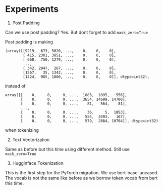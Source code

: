 # Experiments

1. Post Padding

Can we use post padding? Yes. But dont forget to add ```mask_zero=True```

Post padding is making

```
(array([[9219,  673, 5020, ...,    0,    0,    0],
        [ 415, 2301, 3851, ...,    0,    0,    0],
        [ 668,  750, 1279, ...,    0,    0,    0],
        ...,
        [ 342, 2947,  267, ...,    0,    0,    0],
        [1567,   35, 1342, ...,    0,    0,    0],
        [1424,  985, 1800, ...,    0,    0,    0]], dtype=int32),
```

instead of

```
array([[    0,     0,     0, ...,  1883,  1895,   556],
       [    0,     0,     0, ...,  3654, 14699, 14700],
       [    0,     0,     0, ...,    81,   564,    81],
       ...,
       [    0,     0,     0, ...,    36,     5,  1853],
       [    0,     0,     0, ...,   554,  3493,   167],
       [    0,     0,     0, ...,   579,  2884, 10704]], dtype=int32)

```
when tokenizing

2. Text Vectorization

Same as before but this time using different method. Still use ```mask_zero=True```

3. Hugginface Tokenization

This is the first step for the PyTorch migration. We use bert-base-uncased. The vocab is not the same like before as we borrow token vocab from bert this time.